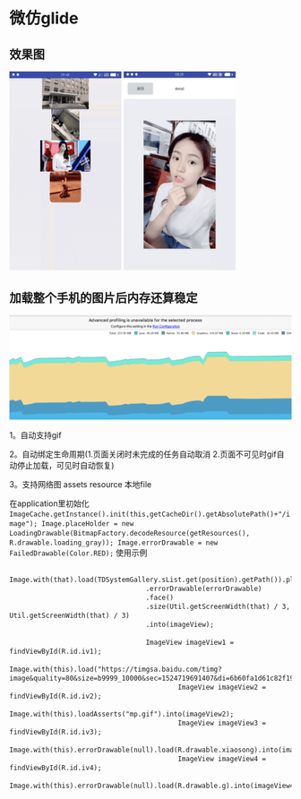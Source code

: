 # 微仿glide

## 效果图

<img src="aa.gif" width="200px"/>  <img src="bb.gif" width="200px"/>


## 加载整个手机的图片后内存还算稳定

<img src="neicun.png" width="2120px"/>

 1。自动支持gif
 
 2。自动绑定生命周期(1.页面关闭时未完成的任务自动取消 2.页面不可见时gif自动停止加载，可见时自动恢复)
 
 3。支持网络图 assets resource 本地file

 
 在application里初始化
    ```
        ImageCache.getInstance().init(this,getCacheDir().getAbsolutePath()+"/image");
                Image.placeHolder = new LoadingDrawable(BitmapFactory.decodeResource(getResources(), R.drawable.loading_gray));
                Image.errorDrawable = new FailedDrawable(Color.RED);
    ```
  使用示例
  
  ```
    Image.with(that).load(TDSystemGallery.sList.get(position).getPath()).placeHolder(loadingDrawable)
                                    .errorDrawable(errorDrawable)
                                    .face()
                                    .size(Util.getScreenWidth(that) / 3, Util.getScreenWidth(that) / 3)
                                    .into(imageView);
                                    
                                    ImageView imageView1 = findViewById(R.id.iv1);
                                            Image.with(this).load("https://timgsa.baidu.com/timg?image&quality=80&size=b9999_10000&sec=1524719691407&di=6b60fa1d61c82f19fa3c2f511a98bc43&imgtype=0&src=http%3A%2F%2Fwww.21998.cn%2Fuploadfile%2Fnews%2Fimage%2F20161107%2F20161107171401_12213.gif").into(imageView1);
                                            ImageView imageView2 = findViewById(R.id.iv2);
                                            Image.with(this).loadAsserts("mp.gif").into(imageView2);
                                            ImageView imageView3 = findViewById(R.id.iv3);
                                            Image.with(this).errorDrawable(null).load(R.drawable.xiaosong).into(imageView3);
                                            ImageView imageView4 = findViewById(R.id.iv4);
                                            Image.with(this).errorDrawable(null).load(R.drawable.g).into(imageView4);
  ```
  
    
   